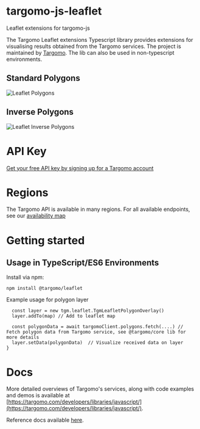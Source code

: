 # targomo-js-leaflet
Leaflet extensions for targomo-js

The Targomo Leaflet extensions Typescript library provides extensions for visualising results obtained from the Targomo services. The project is maintained by [Targomo](https://www.targomo.com/). The lib can also be used in non-typescript environments.

## Standard Polygons
![Leaflet Polygons](leaflet-polygons.png "Leaflet Polygons")
## Inverse Polygons
![Leaflet Inverse Polygons](leaflet-inverse.png "Leaflet Inverse Polygons")

# API Key

[Get your free API key by signing up for a Targomo account](https://account.targomo.com/signup?plan=free)

# Regions

The Targomo API is available in many regions. For all available endpoints, see our [availability map](https://targomo.com/developers/resources/coverage/)

# Getting started

## Usage in TypeScript/ES6 Environments

Install via npm:

```
npm install @targomo/leaflet
```

Example usage for polygon layer

```
  const layer = new tgm.leaflet.TgmLeafletPolygonOverlay()
  layer.addTo(map) // Add to leaflet map

  const polygonData = await targomoClient.polygons.fetch(....) // Fetch polygon data from Targomo service, see @targomo/core lib for more details
  layer.setData(polygonData)  // Visualize received data on layer
}
```


# Docs

More detailed overviews of Targomo's services, along with code examples and demos is available at [https://targomo.com/developers/libraries/javascript/](https://targomo.com/developers/libraries/javascript/).

Reference docs available [here](https://app.targomo.com/tsdocs/).